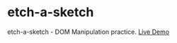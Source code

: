 # etch-a-sketch
etch-a-sketch - DOM Manipulation practice. [Live Demo](https://jfelipelayos.github.io/etch-a-sketch/)
